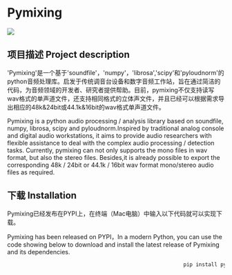 # Pymixing
![](https://gimg2.baidu.com/image_search/src=http%3A%2F%2Foss.huangye88.net%2Flive%2Fuser%2F2661926%2F1594624236030560200-0.jpg%401e_1c_170w_150h_90Q.jpg&refer=http%3A%2F%2Foss.huangye88.net&app=2002&size=f9999,10000&q=a80&n=0&g=0n&fmt=jpeg?sec=1645261285&t=b1a5a6b984e6cba7853a17afd2b97337)  
## 项目描述 Project description

'Pymixing'是一个基于'soundfile'，'numpy'，'librosa','scipy'和'pyloudnorm'的python音频处理库。启发于传统调音台设备和数字音频工作站，旨在通过简洁的代码，为音频领域的开发者、研究者提供帮助。目前，pymixing不仅支持读写wav格式的单声道文件，还支持相同格式的立体声文件，并且已经可以根据需求导出相应的48k&24bit或44.1k&16bit的wav格式单声道文件。

Pymixing is a python audio processing / analysis library based on soundfile, numpy, librosa, scipy and pyloudnorm.Inspired by traditional analog console and digital audio workstations, it aims to provide audio researchers with flexible assistance to deal with the complex audio processing / detection tasks. Currently, pymixing can not only supports the mono files in wav format, but also the stereo files. Besides,it is already possible to export the corresponding 48k / 24bit or 44.1k / 16bit wav format mono/stereo audio files as required.

## 下载 Installation

Pymixing已经发布在PYPI上，在终端（Mac电脑）中输入以下代码就可以实现下载。

Pymixing has been released on PYPI，In a modern Python, you can use the code showing below to download and install the latest release of Pymixing and its dependencies. 

~~~python
                                                         pip install pymixing
~~~

##

